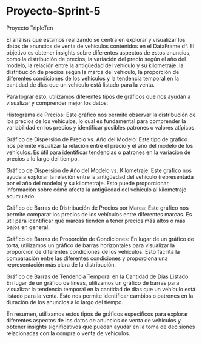 # Proyecto-Sprint-5
Proyecto TripleTen

El análisis que estamos realizando se centra en explorar y visualizar los datos de anuncios de venta de vehículos contenidos en el DataFrame df. El objetivo es obtener insights sobre diferentes aspectos de estos anuncios, como la distribución de precios, la variación del precio según el año del modelo, la relación entre la antigüedad del vehículo y su kilometraje, la distribución de precios según la marca del vehículo, la proporción de diferentes condiciones de los vehículos y la tendencia temporal en la cantidad de días que un vehículo está listado para la venta.

Para lograr esto, utilizamos diferentes tipos de gráficos que nos ayudan a visualizar y comprender mejor los datos:

Histograma de Precios: Este gráfico nos permite observar la distribución de los precios de los vehículos, lo cual es fundamental para comprender la variabilidad en los precios y identificar posibles patrones o valores atípicos.

Gráfico de Dispersión de Precio vs. Año del Modelo: Este tipo de gráfico nos permite visualizar la relación entre el precio y el año del modelo de los vehículos. Es útil para identificar tendencias o patrones en la variación de precios a lo largo del tiempo.

Gráfico de Dispersión de Año del Modelo vs. Kilometraje: Este gráfico nos ayuda a explorar la relación entre la antigüedad del vehículo (representada por el año del modelo) y su kilometraje. Esto puede proporcionar información sobre cómo afecta la antigüedad del vehículo al kilometraje acumulado.

Gráfico de Barras de Distribución de Precios por Marca: Este gráfico nos permite comparar los precios de los vehículos entre diferentes marcas. Es útil para identificar qué marcas tienden a tener precios más altos o más bajos en general.

Gráfico de Barras de Proporción de Condiciones: En lugar de un gráfico de torta, utilizamos un gráfico de barras horizontales para visualizar la proporción de diferentes condiciones de los vehículos. Esto facilita la comparación entre las diferentes condiciones y proporciona una representación más clara de la distribución.

Gráfico de Barras de Tendencia Temporal en la Cantidad de Días Listado: En lugar de un gráfico de líneas, utilizamos un gráfico de barras para visualizar la tendencia temporal en la cantidad de días que un vehículo está listado para la venta. Esto nos permite identificar cambios o patrones en la duración de los anuncios a lo largo del tiempo.

En resumen, utilizamos estos tipos de gráficos específicos para explorar diferentes aspectos de los datos de anuncios de venta de vehículos y obtener insights significativos que puedan ayudar en la toma de decisiones relacionadas con la compra o venta de vehículos.